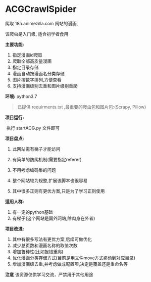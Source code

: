 # ACGCrawlSpider
爬取 18h.animezilla.com 网站的漫画,

该爬虫是入门级, 适合初学者食用



**主要功能:**

1. 指定漫画id爬取
2. 爬取全部高质量漫画
3. 指定目录存储
4. 漫画自动按漫画名分类存储
5. 图片按数字排列,方便查看
6. 支持漫画级别去重和图片级别重爬



**环境:** python3.7 

> 已提供 requirments.txt ,最重要的爬虫包和图片包:(Scrapy, Pillow)



**项目运行:**

​	执行 startACG.py 文件即可



**项目盘点:**

1. 此网站需有梯子才能访问

2. 有简单的防爬机制(需要指定referer)

3. 不用考虑编码集的问题

4. 整个网站较为规整,扩展该脚本也很容易

5. 其中很多正则有更优方案,只是为了学习正则使用

   

**适用人群:**

1. 有一定的python基础
2. 有梯子(这个网站是国外网站,除肉身在外者)



**项目改进:**

1. 其中有很多写法有更优方案,后续可做优化
2. 减少总页数和漫画名称的取值次数
3. 增加鲁棒性(比如报错重爬)
4. 优化漫画分类存储方式(目前是用文件move方式移动到对应目录)
5. 增加漫画级去重,并考虑做成配置项,决定是覆盖还是重命名等

**注意**
该资源仅供学习交流，严禁用于其他用途

